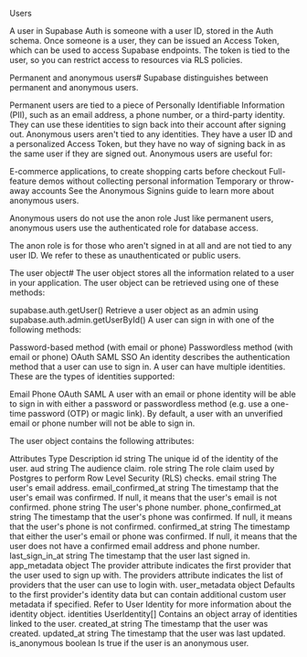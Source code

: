 Users

A user in Supabase Auth is someone with a user ID, stored in the Auth schema. Once someone is a user, they can be issued an Access Token, which can be used to access Supabase endpoints. The token is tied to the user, so you can restrict access to resources via RLS policies.

Permanent and anonymous users#
Supabase distinguishes between permanent and anonymous users.

Permanent users are tied to a piece of Personally Identifiable Information (PII), such as an email address, a phone number, or a third-party identity. They can use these identities to sign back into their account after signing out.
Anonymous users aren't tied to any identities. They have a user ID and a personalized Access Token, but they have no way of signing back in as the same user if they are signed out.
Anonymous users are useful for:

E-commerce applications, to create shopping carts before checkout
Full-feature demos without collecting personal information
Temporary or throw-away accounts
See the Anonymous Signins guide to learn more about anonymous users.

Anonymous users do not use the anon role
Just like permanent users, anonymous users use the authenticated role for database access.

The anon role is for those who aren't signed in at all and are not tied to any user ID. We refer to these as unauthenticated or public users.

The user object#
The user object stores all the information related to a user in your application. The user object can be retrieved using one of these methods:

supabase.auth.getUser()
Retrieve a user object as an admin using supabase.auth.admin.getUserById()
A user can sign in with one of the following methods:

Password-based method (with email or phone)
Passwordless method (with email or phone)
OAuth
SAML SSO
An identity describes the authentication method that a user can use to sign in. A user can have multiple identities. These are the types of identities supported:

Email
Phone
OAuth
SAML
A user with an email or phone identity will be able to sign in with either a password or passwordless method (e.g. use a one-time password (OTP) or magic link). By default, a user with an unverified email or phone number will not be able to sign in.

The user object contains the following attributes:

Attributes	Type	Description
id	string	The unique id of the identity of the user.
aud	string	The audience claim.
role	string	The role claim used by Postgres to perform Row Level Security (RLS) checks.
email	string	The user's email address.
email_confirmed_at	string	The timestamp that the user's email was confirmed. If null, it means that the user's email is not confirmed.
phone	string	The user's phone number.
phone_confirmed_at	string	The timestamp that the user's phone was confirmed. If null, it means that the user's phone is not confirmed.
confirmed_at	string	The timestamp that either the user's email or phone was confirmed. If null, it means that the user does not have a confirmed email address and phone number.
last_sign_in_at	string	The timestamp that the user last signed in.
app_metadata	object	The provider attribute indicates the first provider that the user used to sign up with. The providers attribute indicates the list of providers that the user can use to login with.
user_metadata	object	Defaults to the first provider's identity data but can contain additional custom user metadata if specified. Refer to User Identity for more information about the identity object.
identities	UserIdentity[]	Contains an object array of identities linked to the user.
created_at	string	The timestamp that the user was created.
updated_at	string	The timestamp that the user was last updated.
is_anonymous	boolean	Is true if the user is an anonymous user.
